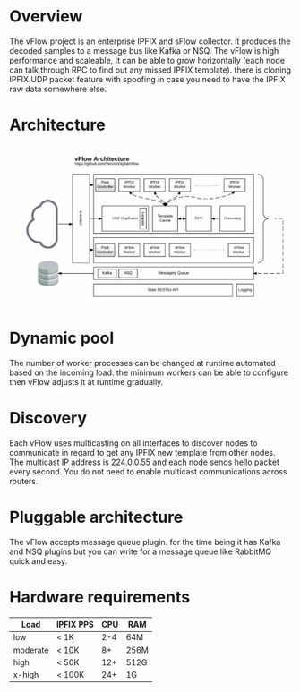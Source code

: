 # Overview

The vFlow project is an enterprise IPFIX and sFlow collector. it produces the decoded samples to a message bus like Kafka
or NSQ. The vFlow is high performance and scaleable, It can be able to grow horizontally (each node can talk through RPC
to find out any missed IPFIX template). there is cloning IPFIX UDP packet feature with spoofing in case you need to have
the IPFIX raw data somewhere else.

# Architecture

![Architecture](/docs/imgs/architecture.gif)

# Dynamic pool

The number of worker processes can be changed at runtime automated based on the incoming load. the minimum workers can be able to configure then vFlow adjusts it at runtime gradually.  

# Discovery

Each vFlow uses multicasting on all interfaces to discover nodes to communicate in regard to get any IPFIX new template from other nodes. The multicast IP address is 224.0.0.55 and each node sends hello packet every second. You do not need to enable multicast communications across routers.

# Pluggable architecture

The vFlow accepts message queue plugin. for the time being it has Kafka and NSQ plugins but you can write for a message queue like RabbitMQ quick and easy.

# Hardware requirements

|Load|IPFIX PPS|CPU|RAM|
|----|---------|---|---|
|low| < 1K |2-4|64M|
|moderate| < 10K| 8+| 256M|
|high| < 50K| 12+| 512G|
|x-high| < 100K | 24+ | 1G|
